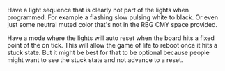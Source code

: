 Have a light sequence that is clearly not part of the lights when
programmed. For example a flashing slow pulsing white to black. Or even
just some neutral muted color that's not in the RBG CMY space provided.

Have a mode where the lights will auto reset when the board hits a fixed
point of the on tick. This will allow the game of life to reboot once it
hits a stuck state. But it might be best for that to be optional because
people might want to see the stuck state and not advance to a reset.
